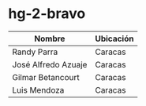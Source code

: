 # hg-2-bravo
| Nombre               | Ubicación  |
| -------------------- | ---------- |
| Randy Parra          | Caracas    |
| José Alfredo Azuaje  | Caracas    |
| Gilmar Betancourt    | Caracas    |
| Luis Mendoza         | Caracas    |
